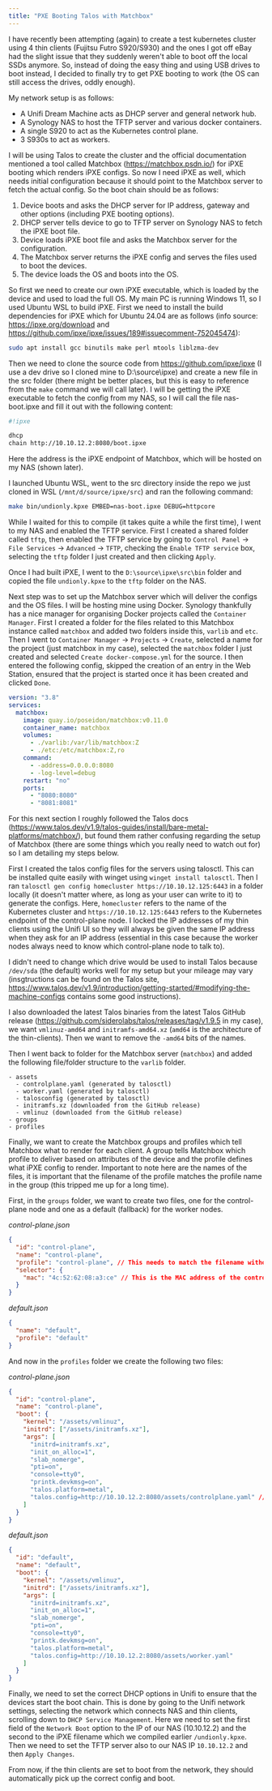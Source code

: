 ```yaml
---
title: "PXE Booting Talos with Matchbox"
---
```


I have recently been attempting (again) to create a test kubernetes cluster using 4 thin clients (Fujitsu Futro S920/S930) and the ones I got off eBay had the slight issue that they suddenly weren't able to boot off the local SSDs anymore. So, instead of doing the easy thing and using USB drives to boot instead, I decided to finally try to get PXE booting to work (the OS can still access the drives, oddly enough).

My network setup is as follows:

 - A Unifi Dream Machine acts as DHCP server and general network hub.
 - A Synology NAS to host the TFTP server and various docker containers.
 - A single S920 to act as the Kubernetes control plane.
 - 3 S930s to act as workers.

I will be using Talos to create the cluster and the official documentation mentioned a tool called Matchbox (https://matchbox.psdn.io/) for iPXE booting which renders iPXE configs. So now I need iPXE as well, which needs initial configuration because it should point to the Matchbox server to fetch the actual config. So the boot chain should be as follows:

  1. Device boots and asks the DHCP server for IP address, gateway and other options (including PXE booting options).
  2. DHCP server tells device to go to TFTP server on Synology NAS to fetch the iPXE boot file.
  3. Device loads iPXE boot file and asks the Matchbox server for the configuration.
  4. The Matchbox server returns the iPXE config and serves the files used to boot the devices.
  5. The device loads the OS and boots into the OS.

So first we need to create our own iPXE executable, which is loaded by the device and used to load the full OS. My main PC is running Windows 11, so I used Ubuntu WSL to build iPXE. First we need to install the build dependencies for iPXE which for Ubuntu 24.04 are as follows (info source: https://ipxe.org/download and https://github.com/ipxe/ipxe/issues/189#issuecomment-752045474):

```bash
sudo apt install gcc binutils make perl mtools liblzma-dev
```

Then we need to clone the source code from https://github.com/ipxe/ipxe (I use a dev drive so I cloned mine to D:\source\ipxe) and create a new file in the src folder (there might be better places, but this is easy to reference from the `make` command we will call later). I will be getting the iPXE executable to fetch the config from my NAS, so I will call the file nas-boot.ipxe and fill it out with the following content:

```bash
#!ipxe

dhcp
chain http://10.10.12.2:8080/boot.ipxe
```

Here the address is the iPXE endpoint of Matchbox, which will be hosted on my NAS (shown later).

I launched Ubuntu WSL, went to the src directory inside the repo we just cloned in WSL (`/mnt/d/source/ipxe/src`) and ran the following command:

```bash
make bin/undionly.kpxe EMBED=nas-boot.ipxe DEBUG=httpcore
```

While I waited for this to compile (it takes quite a while the first time), I went to my NAS and enabled the TFTP service. First I created a shared folder called `tftp`, then enabled the TFTP service by going to `Control Panel` -> `File Services` -> `Advanced` -> `TFTP`, checking the `Enable TFTP service` box, selecting the `tftp` folder I just created and then clicking `Apply`.

Once I had built iPXE, I went to the `D:\source\ipxe\src\bin` folder and copied the file `undionly.kpxe` to the `tftp` folder on the NAS.

Next step was to set up the Matchbox server which will deliver the configs and the OS files. I will be hosting mine using Docker. Synology thankfully has a nice manager for organising Docker projects called the `Container Manager`. First I created a folder for the files related to this Matchbox instance called `matchbox` and added two folders inside this, `varlib` and `etc`. Then I went to `Container Manager` -> `Projects` -> `Create`, selected a name for the project (just matchbox in my case), selected the `matchbox` folder I just created and selected `Create docker-compose.yml` for the source. I then entered the following config, skipped the creation of an entry in the Web Station, ensured that the project is started once it has been created and clicked `Done`. 

```yaml
version: "3.8"
services:
  matchbox:
    image: quay.io/poseidon/matchbox:v0.11.0
    container_name: matchbox
    volumes:
      - ./varlib:/var/lib/matchbox:Z
      - ./etc:/etc/matchbox:Z,ro
    command:
      - -address=0.0.0.0:8080
      - -log-level=debug
    restart: "no"
    ports:
      - "8080:8080"
      - "8081:8081"

```

For this next section I roughly followed the Talos docs (https://www.talos.dev/v1.9/talos-guides/install/bare-metal-platforms/matchbox/), but found them rather confusing regarding the setup of Matchbox (there are some things which you really need to watch out for) so I am detailing my steps below.

First I created the talos config files for the servers using talosctl. This can be installed quite easily with winget using `winget install talosctl`. Then I ran `talosctl gen config homecluster https://10.10.12.125:6443` in a folder locally (it doesn't matter where, as long as your user can write to it) to generate the configs. Here, `homecluster` refers to the name of the Kubernetes cluster and `https://10.10.12.125:6443` refers to the Kubernetes endpoint of the control-plane node. I locked the IP addresses of my thin clients using the Unifi UI so they will always be given the same IP address when they ask for an IP address (essential in this case because the worker nodes always need to know which control-plane node to talk to).

I didn't need to change which drive would be used to install Talos because `/dev/sda` (the default) works well for my setup but your mileage may vary (insgtructions can be found on the Talos site, https://www.talos.dev/v1.9/introduction/getting-started/#modifying-the-machine-configs contains some good instructions).

I also downloaded the latest Talos binaries from the latest Talos GitHub release (https://github.com/siderolabs/talos/releases/tag/v1.9.5 in my case), we want `vmlinuz-amd64` and `initramfs-amd64.xz` (`amd64` is the architecture of the thin-clients). Then we want to remove the `-amd64` bits of the names.

Then I went back to folder for the Matchbox server (`matchbox`) and added the following file/folder structure to the `varlib` folder.

```
- assets
  - controlplane.yaml (generated by talosctl)
  - worker.yaml (generated by talosctl)
  - talosconfig (generated by talosctl)
  - initramfs.xz (downloaded from the GitHub release)
  - vmlinuz (downloaded from the GitHub release)
- groups
- profiles
```

Finally, we want to create the Matchbox groups and profiles which tell Matchbox what to render for each client. A group tells Matchbox which profile to deliver based on attributes of the device and the profile defines what iPXE config to render. Important to note here are the names of the files, it is important that the filename of the profile matches the profile name in the group (this tripped me up for a long time).

First, in the `groups` folder, we want to create two files, one for the control-plane node and one as a default (fallback) for the worker nodes.

_control-plane.json_

```json
{
  "id": "control-plane",
  "name": "control-plane",
  "profile": "control-plane", // This needs to match the filename without the filename suffix of the profile
  "selector": {
    "mac": "4c:52:62:08:a3:ce" // This is the MAC address of the control-plane thin client
  }
}
```

_default.json_
```json
{
  "name": "default",
  "profile": "default"
}
``` 

And now in the `profiles` folder we create the following two files:

_control-plane.json_
```json
{
  "id": "control-plane",
  "name": "control-plane",
  "boot": {
    "kernel": "/assets/vmlinuz",
    "initrd": ["/assets/initramfs.xz"],
    "args": [
      "initrd=initramfs.xz",
      "init_on_alloc=1",
      "slab_nomerge",
      "pti=on",
      "console=tty0",
      "printk.devkmsg=on",
      "talos.platform=metal",
      "talos.config=http://10.10.12.2:8080/assets/controlplane.yaml" // This IP address and port combo points to Matchbox
    ]
  }
}
```

_default.json_
```json
{
  "id": "default",
  "name": "default",
  "boot": {
    "kernel": "/assets/vmlinuz",
    "initrd": ["/assets/initramfs.xz"],
    "args": [
      "initrd=initramfs.xz",
      "init_on_alloc=1",
      "slab_nomerge",
      "pti=on",
      "console=tty0",
      "printk.devkmsg=on",
      "talos.platform=metal",
      "talos.config=http://10.10.12.2:8080/assets/worker.yaml"
    ]
  }
}
```

Finally, we need to set the correct DHCP options in Unifi to ensure that the devices start the boot chain. This is done by going to the Unifi network settings, selecting the network which connects NAS and thin clients, scrolling down to `DHCP Service Management`. Here we need to set the first field of the `Network Boot` option to the IP of our NAS (10.10.12.2) and the second to the iPXE filename which we compiled earlier `/undionly.kpxe`. Then we need to set the TFTP server also to our NAS IP `10.10.12.2` and then `Apply Changes`.

From now, if the thin clients are set to boot from the network, they should automatically pick up the correct config and boot.
